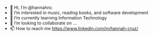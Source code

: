 - 👋 Hi, I’m @hannahnc
- 👀 I’m interested in music, reading books, and software development
- 🌱 I’m currently learning Information Technology
- 💞️ I’m looking to collaborate on ...
- 📫 How to reach me https://www.linkedin.com/in/hannah-cruz/

<!---
hannahnc/hannahnc is a ✨ special ✨ repository because its `README.md` (this file) appears on your GitHub profile.
You can click the Preview link to take a look at your changes.
--->
